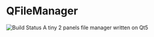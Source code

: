 # QFileManager
![Build Status](https://ci.appveyor.com/api/projects/status/67dyf4lbwy3k4kty?svg=true)
A tiny 2 panels file manager written on Qt5
